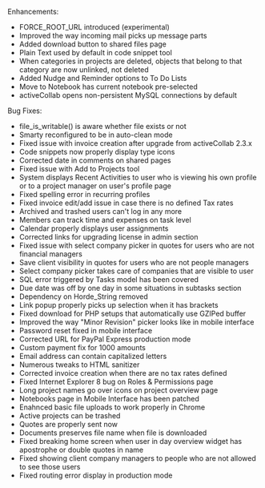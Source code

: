 Enhancements:

* FORCE_ROOT_URL introduced (experimental)
* Improved the way incoming mail picks up message parts
* Added download button to shared files page
* Plain Text used by default in code snippet tool
* When categories in projects are deleted, objects that belong to that category are now unlinked, not deleted
* Added Nudge and Reminder options to To Do Lists
* Move to Notebook has current notebook pre-selected
* activeCollab opens non-persistent MySQL connections by default

Bug Fixes:

* file_is_writable() is aware whether file exists or not
* Smarty reconfigured to be in auto-clean mode
* Fixed issue with invoice creation after upgrade from activeCollab 2.3.x
* Code snippets now properly display type icons
* Corrected date in comments on shared pages
* Fixed issue with Add to Projects tool
* System displays Recent Activities to user who is viewing his own profile or to a project manager on user's profile page
* Fixed spelling error in recurring profiles
* Fixed invoice edit/add issue in case there is no defined Tax rates
* Archived and trashed users can't log in any more
* Members can track time and expenses on task level
* Calendar properly displays user assignments
* Corrected links for upgrading license in admin section
* Fixed issue with select company picker in quotes for users who are not financial managers
* Save client visibility in quotes for users who are not people managers
* Select company picker takes care of companies that are visible to user
* SQL error triggered by Tasks model has been covered
* Due date was off by one day in some situations in subtasks section
* Dependency on Horde_String removed
* Link popup properly picks up selection when it has brackets
* Fixed download for PHP setups that automatically use GZIPed buffer
* Improved the way "Minor Revision" picker looks like in mobile interface
* Password reset fixed in mobile interface
* Corrected URL for PayPal Express production mode
* Custom payment fix for 1000 amounts
* Email address can contain capitalized letters
* Numerous tweaks to HTML sanitizer
* Corrected invoice creation when there are no tax rates defined
* Fixed Internet Explorer 8 bug on Roles & Permissions page
* Long project names go over icons on project overview page
* Notebooks page in Mobile Interface has been patched
* Enahnced basic file uploads to work properly in Chrome
* Active projects can be trashed
* Quotes are properly sent now
* Documents preserves file name when file is downloaded
* Fixed breaking home screen when user in day overview widget has apostrophe or double quotes in name
* Fixed showing client company managers to people who are not allowed to see those users
* Fixed routing error display in production mode